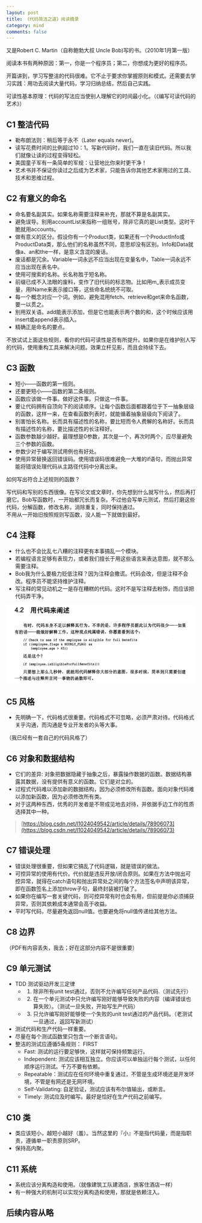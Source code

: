 ```yaml
---
layout: post
title: 《代码简洁之道》阅读摘录
category: mind
comments: false
---
```


又是Robert C. Martin（自称鲍勃大叔 Uncle Bob)写的书。（2010年1月第一版）

阅读本书有两种原因：第一，你是一个程序员；第二，你想成为更好的程序员。

开篇讲到，学习写整洁的代码很难。它不止于要求你掌握原则和模式。还需要去学习实践：用功去阅读大量代码，学习归纳总结，然后自己实践。

可读性基本原理：代码的写法应当使别人理解它的时间最小化。（《编写可读代码的艺术》）

## C1 整洁代码

- 勒布朗法则：稍后等于永不（Later equals never)。
- 读写花费时间的比例超过10：1。写新代码时，我们一直在读旧代码。所以我们就像让读的过程变得轻松。
- 美国童子军有一条简单的军规：让营地比你来时更干净！
- 艺术书并不保证你读过之后成为艺术家，只能告诉你其他艺术家用过的工具、技术和思维过程。

## C2 有意义的命名

- 命名要名副其实。如果名称需要注释来补充，那就不算是名副其实。
- 避免误导。别用accountList来指称一组账号，除非它真的是List类型。这时干脆就用accounts。
- 做有意义的区分。假设你有一个Product类，如果还有一个ProductInfo或ProductData类，那么他们的名称虽然不同，意思却没有区别。Info和Data就像a、an和the一样，是意义含混的废话。
- 废话都是冗余。Variable一词永远不应当出现在变量名中，Table一词永远不应当出现在表名中。
- 使用可搜索的名称。长名称胜于短名称。
- 前缀已成不入法眼的废料，变作了旧代码的标志物。比如用m_表示成员变量，用IName来表示接口等，这些命名统统不可取。
- 每一个概念对应一个词。例如，避免混用fetch、retrieve和get来命名函数，要一以贯之。
- 别用双关语。add能表示添加，但是它也能表示两个数的和，这个时候应该用insert或append表示插入。
- 精确正是命名的要点。

不放试试上面这些规则，看你的代码可读性是否有所提升。如果你是在维护别人写的代码，使用重构工具来解决问题。效果立杆见影，而且会持续下去。

## C3 函数

- 短小——函数的第一规则。
- 还要更短小——函数的第二条规则。
- 函数应该做一件事。做好这件事。只做这一件事。
- 要让代码拥有自顶向下的阅读顺序。让每个函数后面都跟着位于下一抽象层级的函数，这样一来，在查看函数列表时，就能循着抽象层级向下阅读了。
- 别害怕长名称。长而具有描述性的名称，要比短而令人费解的名称好。长而具有描述性的名称，要比描述性的长注释好。
- 函数参数越少越好。最理想是0参数，其次是一个，再次时两个，应尽量避免三个参数的函数。
- 参数少对于编写测试用例也有好处。
- 使用异常替换返回错误码。使用错误码很难避免一大堆的if语句，而抛出异常能将错误处理代码从主路径代码中分离出来。

如何写出符合上述规则的函数？

写代码和写别的东西很像。在写论文或文章时，你先想到什么就写什么，然后再打磨它。Bob写函数时，一开始都冗长而复杂。不过他会写单元测试，然后打磨这些代码，分解函数，修改名称，消除重复，同时保持通过。  
不用从一开始旧按照规则写函数，没人能一下就做到最好。

## C4 注释

- 什么也不会比乱七八糟的注释更有本事搞乱一个模块。
- 若编程语言足够有表现力，或者我们擅长于用这些语言来表达意图，就不那么需要注释。
- Bob我为什么要极力贬低注释？因为注释会撒谎。代码会改，但是注释不会改。程序员不能坚持维护注释。
- 写注释的常见动机之一是存在糟糕的代码。这时不是写注释去粉饰，而应该把代码弄干净。

![let code say](/images/201809/let-code-say.png)

## C5 风格

- 先明确一下，代码格式很重要。代码格式不可忽略，必须严肃对待。代码格式关乎沟通，而沟通是专业开发者的头等大事。

（我已经有一套自己的代码风格了）

## C6 对象和数据结构

- 它们的差异: 对象把数据隐藏于抽象之后，暴露操作数据的函数。数据结构暴露其数据，没有提供有意义的函数。它们是对立的。
- 过程式代码难以添加新的数据结构，因为必须修改所有函数。面向对象代码难以添加新函数，因为必须修改所有类。
- 对于这两种东西，优秀的开发者是不带成见地去对待，并依据手边工作的性质选择其中一种。

> [https://blog.csdn.net/l1024049542/article/details/78906073](https://blog.csdn.net/l1024049542/article/details/78906073)

## C7 错误处理

- 错误处理很重要，但如果它搞乱了代码逻辑，就是错误的做法。
- 可控异常的使用有代价。代价就是违反开放/闭合原则。如果在方法中抛出可控异常，就得在catch语句和抛出异常处之间的每个方法签名中声明该异常，即在函数签名上添加throw子句，最终封装被打破了。
- 如果你在编写一套关键代码，则可控异常有时也会有用，但前提是你必须捕获异常，否则其依赖成本通常会高于收益。
- 平时写代码，尽量避免返回null值。也要避免将null值传递给其他方法。

## C8 边界

（PDF有内容丢失，我去；好在这部分内容不是很重要）

## C9 单元测试

- TDD 测试驱动开发三定律
    - 1. 除非所有unit test通过，否则不允许编写任何产品代码.（测试先行）
    - 2. 在一个单元测试中只允许编写刚好能够导致失败的内容（编译错误也算失败）。（测试一旦失败，开始写生产代码）
    - 3. 只允许编写刚好能够使一个失败的unit test通过的产品代码。（老测试一旦通过，返回写新测试）
- 测试代码和生产代码一样重要。
- 尽量在每个测试函数里只包含一个断言语句。
- 整洁的测试应遵循5条规则： FIRST
    - Fast: 测试的运行要足够快，这样就可保持频繁运行。
    - Independent: 测试应该相互独立。你应该可以单独运行每个测试，以任何顺序运行测试。千万不要有依赖。
    - Repeatable：测试应在任何环境中重复通过，不管是生成环境还是开发环境，不管是有网还是无网环境。
    - Self-Validating: 自足验证，测试应该有布尔值输出，或断言。
    - Timely: 测试应及时编写。最好是恰好在生产代码之前编写。

## C10 类

- 类应该短小，越短小越好（羞）。当然这里的『小』不是指代码量，而是指职责，遵循单一职责原则SRP。
- 保持高内聚。

## C11 系统

- 系统应该分离构造和使用。（就像建筑工队建酒店，旅客住酒店一样）
- 有一种强大的机制可以实现分离构造和使用，那就是依赖注入。

## 后续内容从略






























